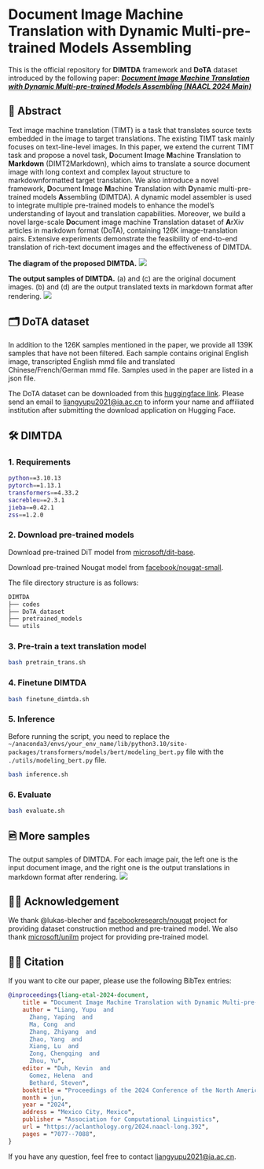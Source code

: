 # Document Image Machine Translation with Dynamic Multi-pre-trained Models Assembling

This is the official repository for **DIMTDA** framework and **DoTA** dataset introduced by the following paper: [***Document Image Machine Translation with Dynamic Multi-pre-trained Models Assembling (NAACL 2024 Main)***](https://aclanthology.org/2024.naacl-long.392)

## 📜 Abstract
Text image machine translation (TIMT) is a task that translates source texts embedded in the image to target translations.
The existing TIMT task mainly focuses on text-line-level images.
In this paper, we extend the current TIMT task and propose a novel task, **D**ocument **I**mage **M**achine **T**ranslation to **Markdown** (DIMT2Markdown), which aims to translate a source document image with long context and complex layout structure to markdownformatted target translation.
We also introduce a novel framework, **D**ocument **I**mage **M**achine **T**ranslation with **D**ynamic multi-pre-trained models **A**ssembling (DIMTDA).
A dynamic model assembler is used to integrate multiple pre-trained models to enhance the model’s understanding of layout and translation capabilities.
Moreover, we build a novel large-scale **Do**cument image machine **T**ranslation dataset of **A**rXiv articles in markdown format (DoTA), containing 126K image-translation pairs.
Extensive experiments demonstrate the feasibility of end-to-end translation of rich-text document images and the effectiveness of DIMTDA.

**The diagram of the proposed DIMTDA.**
![](images/fig_model.png)

**The output samples of DIMTDA.** (a) and (c) are the original document images. (b) and (d) are the output translated texts in markdown format after rendering.
![](images/fig_samples.png)

## 🗂️ DoTA dataset
In addition to the 126K samples mentioned in the paper, we provide all 139K samples that have not been filtered.
Each sample contains original English image, transcripted English mmd file and translated Chinese/French/German mmd file.
Samples used in the paper are listed in a json file.

The DoTA dataset can be downloaded from this [huggingface link](https://huggingface.co/datasets/liangyupu/DoTA_dataset). Please send an email to [liangyupu2021@ia.ac.cn](mailto:liangyupu2021@ia.ac.cn) to inform your name and affiliated institution after submitting the download application on Hugging Face.

## 🛠️ DIMTDA
### 1. Requirements
```bash
python==3.10.13
pytorch==1.13.1
transformers==4.33.2
sacrebleu==2.3.1
jieba==0.42.1
zss==1.2.0
```

### 2. Download pre-trained models
Download pre-trained DiT model from [microsoft/dit-base](https://huggingface.co/microsoft/dit-base).

Download pre-trained Nougat model from [facebook/nougat-small](https://huggingface.co/facebook/nougat-small).

The file directory structure is as follows:
```bash
DIMTDA
├── codes
├── DoTA_dataset
├── pretrained_models
└── utils
```

### 3. Pre-train a text translation model
```bash
bash pretrain_trans.sh
```

### 4. Finetune DIMTDA
```bash
bash finetune_dimtda.sh
```

### 5. Inference
Before running the script, you need to replace the `~/anaconda3/envs/your_env_name/lib/python3.10/site-packages/transformers/models/bert/modeling_bert.py` file with the `./utils/modeling_bert.py` file.
```bash
bash inference.sh
```

### 6. Evaluate
```bash
bash evaluate.sh
```

## 🖻 More samples
The output samples of DIMTDA. For each image pair, the left one is the input document image, and the right one is the output translations in markdown format after rendering.
![](images/fig_appendix.png)


## 🙏🏻 Acknowledgement
We thank @lukas-blecher and [facebookresearch/nougat](https://github.com/facebookresearch/nougat) project for providing dataset construction method and pre-trained model.
We also thank [microsoft/unilm](https://github.com/microsoft/unilm/tree/master/dit) project for providing pre-trained model.

## ✍🏻 Citation
If you want to cite our paper, please use the following BibTex entries:
```BibTex
@inproceedings{liang-etal-2024-document,
    title = "Document Image Machine Translation with Dynamic Multi-pre-trained Models Assembling",
    author = "Liang, Yupu  and
      Zhang, Yaping  and
      Ma, Cong  and
      Zhang, Zhiyang  and
      Zhao, Yang  and
      Xiang, Lu  and
      Zong, Chengqing  and
      Zhou, Yu",
    editor = "Duh, Kevin  and
      Gomez, Helena  and
      Bethard, Steven",
    booktitle = "Proceedings of the 2024 Conference of the North American Chapter of the Association for Computational Linguistics: Human Language Technologies (Volume 1: Long Papers)",
    month = jun,
    year = "2024",
    address = "Mexico City, Mexico",
    publisher = "Association for Computational Linguistics",
    url = "https://aclanthology.org/2024.naacl-long.392",
    pages = "7077--7088",
}
```

If you have any question, feel free to contact [liangyupu2021@ia.ac.cn](mailto:liangyupu2021@ia.ac.cn).
